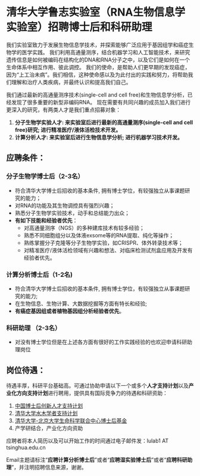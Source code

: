 # 清华大学鲁志实验室（RNA生物信息学实验室）招聘博士后和科研助理


我们实验室致力于发展生物信息学技术，并探索能够广泛应用于基因组学和癌症生物学的医学实践。
我们利用高通量测序，结合机器学习和人工智能技术，来研究遗传信息是如何被编码在结构化的DNA和RNA分子之中，以及它们是如何在一个生命体系中相互作用、彼此调控。
我们的使命，是帮助人们更早期的发现癌症，因为“上工治未病”。我们相信，这种使命感以及为此付出的实践和努力，将帮助我们理解和治疗人类疾病，并最终认识和提高我们自己。

我们通过最新的高通量测序技术(single-cell and cell free)和生物信息学分析，已经发现了很多重要的新型非编码RNA。
现在需要有共同兴趣的成员加入我们进行更深入的研究，有两类人才是我们重点招募对象：

1. **分子生物学实验人才: 来实验室后进行最新的高通量测序(single-cell and cell free)研究; 进行精准医疗/液体活检技术开发。**
2. **计算分析人才: 来实验室后进行生物信息学分析; 进行机器学习技术开发。**


## 应聘条件：

### 分子生物学博士后（2-3名）

* 符合清华大学博士后招收的基本条件, 拥有博士学位，有较强独立从事课题研究的能力；
* 对RNA的功能及其生物调控具有强烈兴趣；
* 熟悉分子生物学实验技术，动手和总结能力出众；
* **有如下技能和经验者优先**：
  * 对高通量测序（NGS）的多种建库技术有较多经验；
  * 熟悉不同细胞组分以及体液exsome等的RNA提取、纯化等操作；
  * 熟练掌握分子克隆等分子生物学实验，如CRISPR、体外转录技术等；
  * 对精准医疗/液体活检领域有兴趣和想法、对临床检测试剂盒应用及开发有经验者优先。


### 计算分析博士后（1-2名)

* 符合清华大学博士后招收的基本条件, 拥有博士学位，有较强独立从事课题研究的能力;
* 在生物信息、生物计算、大数据挖掘等方面有特长和经验;
* **有癌症基因组或者植物基因组分析经验者优先**。

### 科研助理 （2-3名）

* 对没有博士学位但是在上述各方面有很好的工作实践经验的也欢迎申请科研助理岗位


## 岗位待遇：

待遇丰厚，科研平台基础高。可通过协助申请以下一个或多个**人才支持计划**以及**产业化方向支持计划**进行聘用，提供具有国际竞争力的待遇和科研资助：

1. [中国博士后创新人才支持计划](http://postdoctor.tsinghua.edu.cn/info/zxtz/1723)
2. [清华大学水木学者支持计划](http://postdoctor.tsinghua.edu.cn/thu/index.htm)
3. [清华大学-北京大学生命科学联合中心博士后基金](http://www.cls.edu.cn/Academicactivities/notices/index4438.shtml)
4. 产学研结合，产业化方向资助

应聘者将本人简历以及可以开始工作的时间通过电子邮件发：lulab1 AT tsinghua.edu.cn 

Email主题请标注“**应聘计算分析博士后**”或者“**应聘湿实验博士后**”或者“**应聘科研助理**”，并注明招聘信息来源，谢谢。
